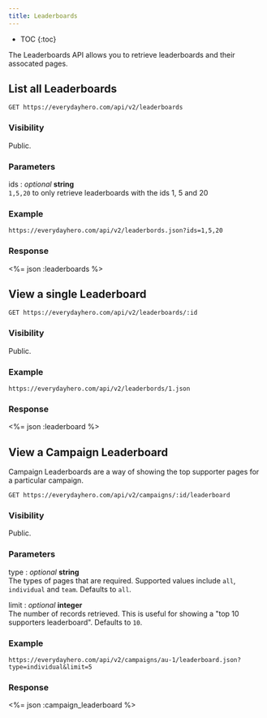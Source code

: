 ```yaml
---
title: Leaderboards
---
```


* TOC
{:toc}

The Leaderboards API allows you to retrieve leaderboards and their
assocated pages.

## List all Leaderboards

    GET https://everydayhero.com/api/v2/leaderboards

### Visibility

Public.

### Parameters

ids : _optional_ **string**<br/>
`1,5,20` to only retrieve leaderboards with the ids 1, 5 and 20

### Example

    https://everydayhero.com/api/v2/leaderbords.json?ids=1,5,20

### Response

<%= json :leaderboards %>

## View a single Leaderboard

    GET https://everydayhero.com/api/v2/leaderboards/:id

### Visibility

Public.

### Example

    https://everydayhero.com/api/v2/leaderbords/1.json

### Response

<%= json :leaderboard %>

## View a Campaign Leaderboard

Campaign Leaderboards are a way of showing the top supporter pages for a
particular campaign.

    GET https://everydayhero.com/api/v2/campaigns/:id/leaderboard

### Visibility

Public.

### Parameters

type : _optional_ **string**<br/>
The types of pages that are required. Supported values include `all`, `individual` and `team`. Defaults to `all`.

limit : _optional_ **integer**<br/>
The number of records retrieved. This is useful for showing a "top 10 supporters leaderboard". Defaults to `10`.

### Example

    https://everydayhero.com/api/v2/campaigns/au-1/leaderboard.json?type=individual&limit=5

### Response

<%= json :campaign_leaderboard %>
